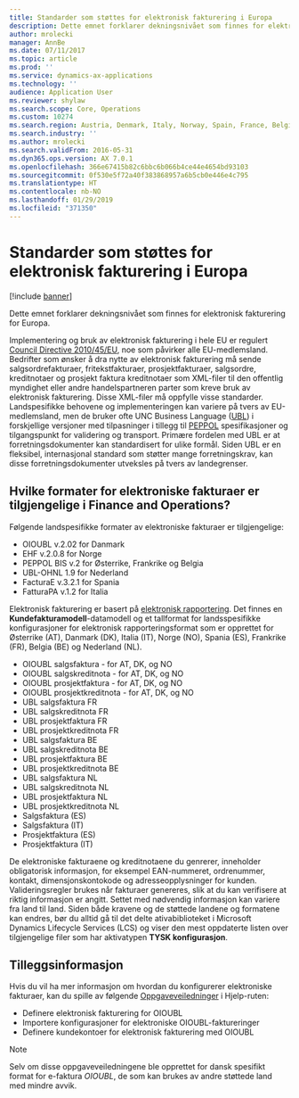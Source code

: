 ```yaml
---
title: Standarder som støttes for elektronisk fakturering i Europa
description: Dette emnet forklarer dekningsnivået som finnes for elektronisk fakturering i Microsoft Dynamics 365 for Finance and Operations i den europeiske regionen.
author: mrolecki
manager: AnnBe
ms.date: 07/11/2017
ms.topic: article
ms.prod: ''
ms.service: dynamics-ax-applications
ms.technology: ''
audience: Application User
ms.reviewer: shylaw
ms.search.scope: Core, Operations
ms.custom: 10274
ms.search.region: Austria, Denmark, Italy, Norway, Spain, France, Belgium, Netherlands
ms.search.industry: ''
ms.author: mrolecki
ms.search.validFrom: 2016-05-31
ms.dyn365.ops.version: AX 7.0.1
ms.openlocfilehash: 366e67415b82c6bbc6b066b4ce44e4654bd93103
ms.sourcegitcommit: 0f530e5f72a40f383868957a6b5cb0e446e4c795
ms.translationtype: HT
ms.contentlocale: nb-NO
ms.lasthandoff: 01/29/2019
ms.locfileid: "371350"
---
```

# <a name="supported-standards-for-electronic-invoicing-in-europe"></a>Standarder som støttes for elektronisk fakturering i Europa

[!include [banner](../includes/banner.md)]

Dette emnet forklarer dekningsnivået som finnes for elektronisk fakturering for Europa. 

Implementering og bruk av elektronisk fakturering i hele EU er regulert [Council Directive 2010/45/EU](http://eur-lex.europa.eu/LexUriServ/LexUriServ.do?uri=OJ:L:2010:189:0001:0008:EN:PDF), noe som påvirker alle EU-medlemsland. Bedrifter som ønsker å dra nytte av elektronisk fakturering må sende salgsordrefakturaer, fritekstfakturaer, prosjektfakturaer, salgsordre, kreditnotaer og prosjekt faktura kreditnotaer som XML-filer til den offentlig myndighet eller andre handelspartneren parter som kreve bruk av elektronisk fakturering. Disse XML-filer må oppfylle visse standarder. Landspesifikke behovene og implementeringen kan variere på tvers av EU-medlemsland, men de bruker ofte UNC Business Language ([UBL](https://www.oasis-open.org/committees/tc_home.php?wg_abbrev=ubl)) i forskjellige versjoner med tilpasninger i tillegg til [PEPPOL](http://www.peppol.eu) spesifikasjoner og tilgangspunkt for validering og transport. Primære fordelen med UBL er at forretningsdokumenter kan standardisert for ulike formål. Siden UBL er en fleksibel, internasjonal standard som støtter mange forretningskrav, kan disse forretningsdokumenter utveksles på tvers av landegrenser.

## <a name="what-electronic-invoice-formats-are-currently-available-in-finance-and-operations"></a>Hvilke formater for elektroniske fakturaer er tilgjengelige i Finance and Operations?

Følgende landspesifikke formater av elektroniske fakturaer er tilgjengelige:

-   OIOUBL v.2.02 for Danmark
-   EHF v.2.0.8 for Norge
-   PEPPOL BIS v.2 for Østerrike, Frankrike og Belgia
-   UBL-OHNL 1.9 for Nederland
-   FacturaE v.3.2.1 for Spania
-   FatturaPA v.1.2 for Italia

Elektronisk fakturering er basert på [elektronisk rapportering](../../dev-itpro/analytics/general-electronic-reporting.md). Det finnes en **Kundefakturamodell**-datamodell og et tallformat for landsspesifikke konfigurasjoner for elektronisk rapporteringsformat som er opprettet for Østerrike (AT), Danmark (DK), Italia (IT), Norge (NO), Spania (ES), Frankrike (FR), Belgia (BE) og Nederland (NL).

-   OIOUBL salgsfaktura - for AT, DK, og NO
-   OIOUBL salgskreditnota - for AT, DK, og NO
-   OIOUBL prosjektfaktura - for AT, DK, og NO
-   OIOUBL prosjektkreditnota - for AT, DK, og NO
-   UBL salgsfaktura FR
-   UBL salgskreditnota FR
-   UBL prosjektfaktura FR
-   UBL prosjektkreditnota FR
-   UBL salgsfaktura BE
-   UBL salgskreditnota BE
-   UBL prosjektfaktura BE
-   UBL prosjektkreditnota BE
-   UBL salgsfaktura NL
-   UBL salgskreditnota NL
-   UBL prosjektfaktura NL
-   UBL prosjektkreditnota NL 
-   Salgsfaktura (ES)
-   Salgsfaktura (IT)
-   Prosjektfaktura (ES)
-   Prosjektfaktura (IT)

De elektroniske fakturaene og kreditnotaene du genrerer, inneholder obligatorisk informasjon, for eksempel EAN-nummeret, ordrenummer, kontakt, dimensjonskontokode og adresseopplysninger for kunden. Valideringsregler brukes når fakturaer genereres, slik at du kan verifisere at riktig informasjon er angitt. Settet med nødvendig informasjon kan variere fra land til land. Siden både kravene og de støttede landene og formatene kan endres, bør du alltid gå til det delte ativabiblioteket i Microsoft Dynamics Lifecycle Services (LCS) og viser den mest oppdaterte listen over tilgjengelige filer som har aktivatypen **TYSK konfigurasjon**.

## <a name="additional-information"></a>Tilleggsinformasjon
Hvis du vil ha mer informasjon om hvordan du konfigurerer elektroniske fakturaer, kan du spille av følgende [Oppgaveveiledninger](../../fin-and-ops/get-started/help-overview.md#task-guides) i Hjelp-ruten:

 - Definere elektronisk fakturering for OIOUBL
 - Importere konfigurasjoner for elektroniske OIOUBL-faktureringer
 - Definere kundekontoer for elektronisk fakturering med OIOUBL

> [!NOTE] 
> Selv om disse oppgaveveiledningene ble opprettet for dansk spesifikt format for e-faktura *OIOUBL*, de som kan brukes av andre støttede land med mindre avvik.
